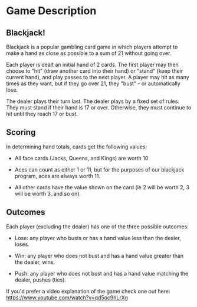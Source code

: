 # Game Description
## Blackjack!
Blackjack is a popular gambling card game in which players attempt to make a hand as close as possible to a sum of 21 without going over.

Each player is dealt an initial hand of 2 cards. The first player may then choose to "hit" (draw another card into their hand) or "stand" (keep their current hand), and play passes to the next player. A player may hit as many times as they want, but if they go over 21, they "bust" - or automatically lose.

The dealer plays their turn last. The dealer plays by a fixed set of rules. They must stand if their hand is 17 or over. Otherwise, they must continue to hit until they reach 17 or bust.

## Scoring
In determining hand totals, cards get the following values:

- All face cards (Jacks, Queens, and Kings) are worth 10

- Aces can count as either 1 or 11, but for the purposes of our blackjack program, aces are always worth 11.

- All other cards have the value shown on the card (ie 2 will be worth 2, 3 will be worth 3, and so on).

## Outcomes
Each player (excluding the dealer) has one of the three possible outcomes:

- Lose: any player who busts or has a hand value less than the dealer, loses.

- Win: any player who does not bust and has a hand value greater than the dealer, wins.

- Push: any player who does not bust and has a hand value matching the dealer, pushes (ties).


If you'd prefer a video explanation of the game check one out here: https://www.youtube.com/watch?v=qd5oc9hLrXg
